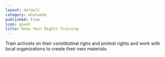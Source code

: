 ```yaml
---
layout: default
category: whatwedo
published: true
icon: gavel
title: Know Your Rights Training
---
```




Train activists on their constitutinal righs and protest rights and work with local organizations to create their own materials.
